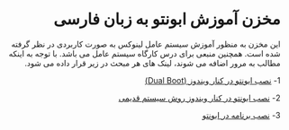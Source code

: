 <div dir="rtl">

# مخزن آموزش ابونتو به زبان فارسی
این مخزن به منظور آموزش سیستم عامل لینوکس به صورت کاربردی در نظر گرفته شده است. همچنین  منبعی برای درس کارگاه سیستم عامل می باشد. با توجه به اینکه مطالب به مرور اضافه می شوند، لینک های هر مبحث در زیر قرار داده می شود.

1- [نصب ابونتو در کنار ویندوز (Dual Boot)](https://github.com/mortezamg63/Linux-Tutorial/wiki/%D9%86%D8%B5%D8%A8-%D8%A7%D8%A8%D9%88%D9%86%D8%AA%D9%88--%D8%AF%D8%B1-%DA%A9%D9%86%D8%A7%D8%B1-%D9%88%DB%8C%D9%86%D8%AF%D9%88%D8%B2)

2- [نصب ابونتو در کنار ویندوز روش سیستم قدیمی](https://github.com/mortezamg63/Linux-Tutorial/wiki/%D9%86%D8%B5%D8%A8-%D9%84%DB%8C%D9%86%D9%88%DA%A9%D8%B3-%D8%AF%D8%B1-%DA%A9%D9%86%D8%A7%D8%B1-%D9%88%DB%8C%D9%86%D8%AF%D9%88%D8%B2-%D8%B1%D9%88%D8%B4-%D8%B3%DB%8C%D8%B3%D8%AA%D9%85-%D9%82%D8%AF%DB%8C%D9%85%DB%8C)

3- [نصب برنامه در ابونتو](https://github.com/mortezamg63/Linux-Tutorial/wiki/%D9%86%D8%B5%D8%A8-%D8%A8%D8%B1%D9%86%D8%A7%D9%85%D9%87-%D8%AF%D8%B1-%D9%84%DB%8C%D9%86%D9%88%DA%A9%D8%B3)


